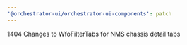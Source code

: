 ```yaml
---
'@orchestrator-ui/orchestrator-ui-components': patch
---
```


1404 Changes to WfoFilterTabs for NMS chassis detail tabs
